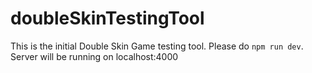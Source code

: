 # doubleSkinTestingTool
This is the initial Double Skin Game testing tool. Please do `npm run dev`. Server will be running on localhost:4000
